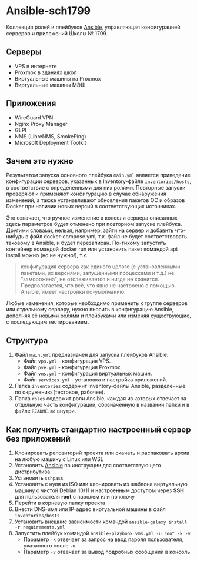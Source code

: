 # Ansible-sch1799

Коллекция ролей и плейбуков [Ansible](https://www.ansible.com/),
управляющая конфигурацией серверов и приложений Школы № 1799.

## Серверы

* VPS в интернете
* Proxmox в зданиях школ
* Виртуальные машины на Proxmox
* Виртуальные машины МЭШ

## Приложения

* WireGuard VPN
* Nginx Proxy Manager
* GLPI
* NMS (LibreNMS, SmokePing)
* Microsoft Deployment Toolkit

## Зачем это нужно

Результатом запуска основного плейбука `main.yml` является приведение конфигурации серверов, указанных в Inventory-файле `inventories/hosts`, в соответствие с определенными для них ролями. Повторные запуски проверяют и применяют конфигурацию в случае обнаружения изменений, а также устанавливают обновления пакетов ОС и образов Docker при наличии новых версий в соответствующих источниках.

Это означает, что ручное изменение в консоли сервера описанных здесь параметров будет отменено при повторном запуске плейбука. Другими словами, нельзя, например, зайти на сервер и добавить что-нибудь в файл docker-compose.yml, т.к. файл не будет соответствовать таковому в Ansible, и будет перезаписан. По-тихому запустить контейнер командой docker run или установить пакет командой apt install можно (но не нужно!), т.к.

> конфигурация сервера как единого целого (с установленными пакетами, их версиями, запущенными процессами и т.д.) не "заморожена", не отслеживается и нигде не хранится. Предполагается, что всё, что явно не настроено с помощью Ansible, имеет настройки по-умолчанию.

Любые изменения, которые необходимо применить к группе серверов или отдельному серверу, нужно вносить в конфигурацию Ansible, дополняя её новыми ролями и плейбуками или изменяя существующие, с последующим тестированием.

## Структура

1. Файл `main.yml` предназначен для запуска плейбуков Ansible:
    * Файл `vps.yml` - конфигурация VPS.
    * Файл `pve.yml` - конфигурация Proxmox.
    * Файл `vms.yml` - конфигурация виртуальных машин.
    * Файл `services.yml` - установка и настройка приложений.
1. Папка `inventories` содержит Inventory-файлы Ansible, разделенные по окружению (тестовое, рабочее).
1. Папка `roles` содержит роли Ansible, каждая из которых отвечает за отдельную часть конфигурации, обозначенную в названии папки и в файле `README.md` внутри.

## Как получить стандартно настроенный сервер без приложений

1. Клонировать репозиторий проекта или скачать и распаковать архив на любую машину с Linux или WSL
1. Установить [Ansible](https://docs.ansible.com/ansible/latest/installation_guide/index.html) по инструкции для соответствующего дистрибутива
1. Установить `sshpass`
1. Установить с нуля из ISO или клонировать из шаблона виртуальную машину с чистой Debian 10/11 и настроенным доступом через **SSH** для пользователя **root** с паролем или по ключу
1. Перейти в корневую папку проекта
1. Внести DNS-имя или IP-адрес виртуальной машины в файл `inventories/hosts`
1. Установить внешние зависимости командой `ansible-galaxy install -r requirements.yml`
1. Запустить плейбук командой `ansible-playbook vms.yml -u root -k -v`
    * Параметр `-k` отвечает за запрос на ввод пароля пользователя, указанного после `-u`
    * Параметр `-v` отвечает за вывод подробных сообщений в консоль
